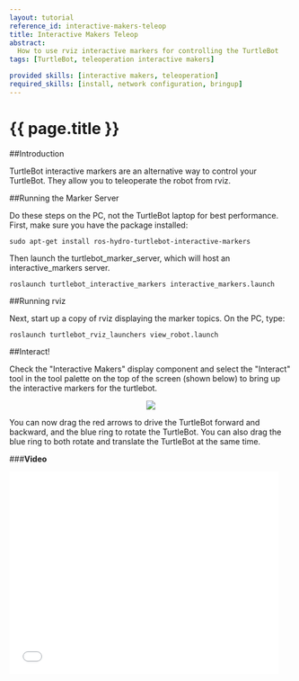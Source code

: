 ```yaml
---
layout: tutorial
reference_id: interactive-makers-teleop
title: Interactive Makers Teleop
abstract:
  How to use rviz interactive markers for controlling the TurtleBot
tags: [TurtleBot, teleoperation interactive makers]

provided skills: [interactive makers, teleoperation]
required_skills: [install, network configuration, bringup]
---
```


# {{ page.title }}

##Introduction

TurtleBot interactive markers are an alternative way to control your TurtleBot. They allow you to teleoperate the robot from rviz.

##Running the Marker Server

Do these steps on the PC, not the TurtleBot laptop for best performance. First, make sure you have the package installed:

	sudo apt-get install ros-hydro-turtlebot-interactive-markers

Then launch the turtlebot_marker_server, which will host an interactive_markers server.

	roslaunch turtlebot_interactive_markers interactive_markers.launch

##Running rviz

Next, start up a copy of rviz displaying the marker topics. On the PC, type:

	roslaunch turtlebot_rviz_launchers view_robot.launch

##Interact!

Check the "Interactive Makers" display component and select the "Interact" tool in the tool palette on the top of the screen (shown below) to bring up the interactive markers for the turtlebot.

<p align="center">
	<img src="{{site.baseurl}}/courses/getting-started-turtle/interact.png"/>
</p>

You can now drag the red arrows to drive the TurtleBot forward and backward, and the blue ring to rotate the TurtleBot. You can also drag the blue ring to both rotate and translate the TurtleBot at the same time.

###**Video**

<div style="text-align: left"><iframe width="480" height="360" src="//www.youtube.com/embed/MQ6fNrehMNI" frameborder="0" allowfullscreen></iframe></div>

